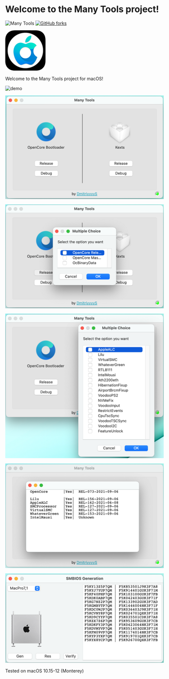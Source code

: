 # Welcome to the Many Tools project!
![Many Tools](https://img.shields.io/badge/Many%20Tools-1.2.1-green)
[![GitHub forks](https://img.shields.io/badge/Download-program-yellow)](https://github.com/DmitriyyyyS/ManyTools/releases/tag/1.2.1)


<img src="https://github.com/DmitriyyyyS/ManyTools/blob/main/Others/p/logo.png" width="128" height="128"/>

Welcome to the Many Tools project for macOS!
  
![demo](./Others/p/0.png)

![demo](./Others/p/1.png)

![demo](./Others/p/2.png)

![demo](./Others/p/3.png)

![demo](./Others/p/4.png)

![demo](./Others/p/5.png)



Tested on macOS 10.15-12 (Monterey)

